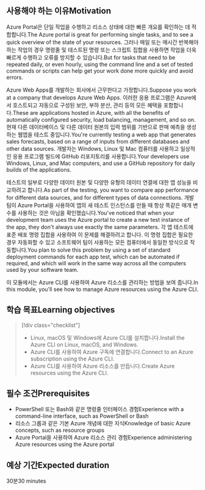 ## <a name="motivation"></a><span data-ttu-id="99dfc-101">사용해야 하는 이유</span><span class="sxs-lookup"><span data-stu-id="99dfc-101">Motivation</span></span>
<span data-ttu-id="99dfc-102">Azure Portal은 단일 작업을 수행하고 리소스 상태에 대한 빠른 개요를 확인하는 데 적합합니다.</span><span class="sxs-lookup"><span data-stu-id="99dfc-102">The Azure portal is great for performing single tasks, and to see a quick overview of the state of your resources.</span></span> <span data-ttu-id="99dfc-103">그러나 매일 또는 매시간 반복해야 하는 작업의 경우 명령줄 및 테스트된 명령 또는 스크립트 집합을 사용하면 작업을 더욱 빠르게 수행하고 오류를 방지할 수 있습니다.</span><span class="sxs-lookup"><span data-stu-id="99dfc-103">But for tasks that need to be repeated daily, or even hourly, using the command line and a set of tested commands or scripts can help get your work done more quickly and avoid errors.</span></span> 

<span data-ttu-id="99dfc-104">Azure Web Apps를 개발하는 회사에서 근무한다고 가정합니다.</span><span class="sxs-lookup"><span data-stu-id="99dfc-104">Suppose you work at a company that develops Azure Web Apps.</span></span> <span data-ttu-id="99dfc-105">이러한 응용 프로그램은 Azure에서 호스트되고 자동으로 구성된 보안, 부하 분산, 관리 등의 모든 혜택을 포함합니다.</span><span class="sxs-lookup"><span data-stu-id="99dfc-105">These are applications hosted in Azure, with all the benefits of automatically configured security, load balancing, management, and so on.</span></span> <span data-ttu-id="99dfc-106">현재 다른 데이터베이스 및 다른 데이터 원본의 입력 범위를 기반으로 판매 예측을 생성하는 웹앱을 테스트 중입니다.</span><span class="sxs-lookup"><span data-stu-id="99dfc-106">You're currently testing a web app that generates sales forecasts, based on a range of inputs from different databases and other data sources.</span></span> <span data-ttu-id="99dfc-107">개발자는 Windows, Linux 및 Mac 컴퓨터를 사용하고 일상적인 응용 프로그램 빌드에 GitHub 리포지토리를 사용합니다.</span><span class="sxs-lookup"><span data-stu-id="99dfc-107">Your developers use Windows, Linux, and Mac computers, and use a GitHub repository for daily builds of the applications.</span></span> 

<span data-ttu-id="99dfc-108">테스트의 일부로 다양한 데이터 원본 및 다양한 유형의 데이터 연결에 대한 앱 성능을 비교하려고 합니다.</span><span class="sxs-lookup"><span data-stu-id="99dfc-108">As part of the testing, you want to compare app performance for different data sources, and for different types of data connections.</span></span> <span data-ttu-id="99dfc-109">개발 팀이 Azure Portal을 사용하여 앱의 새 테스트 인스턴스를 만들 때 항상 똑같은 매개 변수를 사용하는 것은 아님을 확인했습니다.</span><span class="sxs-lookup"><span data-stu-id="99dfc-109">You've noticed that when your development team uses the Azure portal to create a new test instance of the app, they don't always use exactly the same parameters.</span></span> <span data-ttu-id="99dfc-110">각 앱 테스트에 표준 배포 명령 집합을 사용하여 이 문제를 해결하려고 합니다. 이 명령 집합은 필요한 경우 자동화할 수 있고 소프트웨어 팀이 사용하는 모든 컴퓨터에서 동일한 방식으로 작동합니다.</span><span class="sxs-lookup"><span data-stu-id="99dfc-110">You plan to solve this problem by using a set of standard deployment commands for each app test, which can be automated if required, and which will work in the same way across all the computers used by your software team.</span></span>

<span data-ttu-id="99dfc-111">이 모듈에서는 Azure CLI를 사용하여 Azure 리소스를 관리하는 방법을 보여 줍니다.</span><span class="sxs-lookup"><span data-stu-id="99dfc-111">In this module, you'll see how to manage Azure resources using the Azure CLI.</span></span> 

## <a name="learning-objectives"></a><span data-ttu-id="99dfc-112">학습 목표</span><span class="sxs-lookup"><span data-stu-id="99dfc-112">Learning objectives</span></span>
> [!div class="checklist"]
> * <span data-ttu-id="99dfc-113">Linux, macOS 및 Windows에 Azure CLI를 설치합니다.</span><span class="sxs-lookup"><span data-stu-id="99dfc-113">Install the Azure CLI on Linux, macOS, and Windows.</span></span>
> * <span data-ttu-id="99dfc-114">Azure CLI를 사용하여 Azure 구독에 연결합니다.</span><span class="sxs-lookup"><span data-stu-id="99dfc-114">Connect to an Azure subscription using the Azure CLI.</span></span>
> * <span data-ttu-id="99dfc-115">Azure CLI를 사용하여 Azure 리소스를 만듭니다.</span><span class="sxs-lookup"><span data-stu-id="99dfc-115">Create Azure resources using the Azure CLI.</span></span>

## <a name="prerequisites"></a><span data-ttu-id="99dfc-116">필수 조건</span><span class="sxs-lookup"><span data-stu-id="99dfc-116">Prerequisites</span></span>
- <span data-ttu-id="99dfc-117">PowerShell 또는 Bash와 같은 명령줄 인터페이스 경험</span><span class="sxs-lookup"><span data-stu-id="99dfc-117">Experience with a command-line interface, such as PowerShell or Bash</span></span>
- <span data-ttu-id="99dfc-118">리소스 그룹과 같은 기본 Azure 개념에 대한 지식</span><span class="sxs-lookup"><span data-stu-id="99dfc-118">Knowledge of basic Azure concepts, such as resource groups</span></span>
- <span data-ttu-id="99dfc-119">Azure Portal을 사용하여 Azure 리소스 관리 경험</span><span class="sxs-lookup"><span data-stu-id="99dfc-119">Experience administering Azure resources using the Azure portal</span></span>

## <a name="expected-duration"></a><span data-ttu-id="99dfc-120">예상 기간</span><span class="sxs-lookup"><span data-stu-id="99dfc-120">Expected duration</span></span>

<span data-ttu-id="99dfc-121">30분</span><span class="sxs-lookup"><span data-stu-id="99dfc-121">30 minutes</span></span>